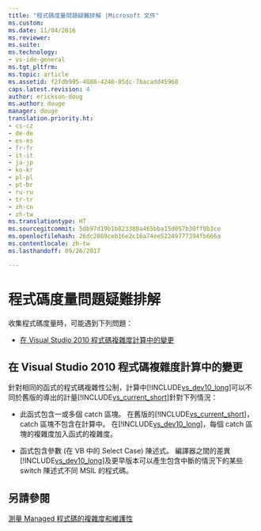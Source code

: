 ```yaml
---
title: "程式碼度量問題疑難排解 |Microsoft 文件"
ms.custom: 
ms.date: 11/04/2016
ms.reviewer: 
ms.suite: 
ms.technology:
- vs-ide-general
ms.tgt_pltfrm: 
ms.topic: article
ms.assetid: f2fdb995-4888-4246-85dc-7bacadd45968
caps.latest.revision: 4
author: erickson-doug
ms.author: douge
manager: douge
translation.priority.ht:
- cs-cz
- de-de
- es-es
- fr-fr
- it-it
- ja-jp
- ko-kr
- pl-pl
- pt-br
- ru-ru
- tr-tr
- zh-cn
- zh-tw
ms.translationtype: HT
ms.sourcegitcommit: 5db97d19b1b823388a465bba15d057b30ff0b3ce
ms.openlocfilehash: 26dc2869ceb16e2c16a74ee52249777394fb666a
ms.contentlocale: zh-tw
ms.lasthandoff: 09/26/2017

---
```

# <a name="troubleshooting-code-metrics-issues"></a>程式碼度量問題疑難排解
收集程式碼度量時，可能遇到下列問題：  
  
-   [在 Visual Studio 2010 程式碼複雜度計算中的變更](#Changes_in_Visual_Studio_2010_code_complexity_calculations)  
  
##  <a name="Changes_in_Visual_Studio_2010_code_complexity_calculations"></a>在 Visual Studio 2010 程式碼複雜度計算中的變更  
 針對相同的函式的程式碼複雜性公制，計算中[!INCLUDE[vs_dev10_long](../code-quality/includes/vs_dev10_long_md.md)]可以不同於舊版的導出的計量[!INCLUDE[vs_current_short](../code-quality/includes/vs_current_short_md.md)]針對下列情況：  
  
-   此函式包含一或多個 catch 區塊。 在舊版的[!INCLUDE[vs_current_short](../code-quality/includes/vs_current_short_md.md)]，catch 區塊不包含在計算中。 在[!INCLUDE[vs_dev10_long](../code-quality/includes/vs_dev10_long_md.md)]，每個 catch 區塊的複雜度加入函式的複雜度。  
  
-   函式包含參數 (在 VB 中的 Select Case) 陳述式。 編譯器之間的差異[!INCLUDE[vs_dev10_long](../code-quality/includes/vs_dev10_long_md.md)]及更早版本可以產生包含中斷的情況下的某些 switch 陳述式不同 MSIL 的程式碼。  
  
## <a name="see-also"></a>另請參閱  
 [測量 Managed 程式碼的複雜度和維護性](../code-quality/measuring-complexity-and-maintainability-of-managed-code.md)
